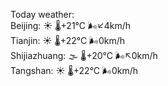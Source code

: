 Today weather:  
Beijing: ☀️ 🌡️+21°C 🌬️↙4km/h  
Tianjin: ☀️ 🌡️+22°C 🌬️0km/h  
Shijiazhuang: 🌫  🌡️+20°C 🌬️↖0km/h  
Tangshan: ☀️ 🌡️+22°C 🌬️0km/h  
